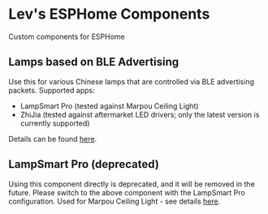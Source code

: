 # Lev's ESPHome Components

Custom components for ESPHome

## Lamps based on BLE Advertising

Use this for various Chinese lamps that are controlled via BLE advertising packets. Supported apps:

* LampSmart Pro (tested against Marpou Ceiling Light)
* ZhiJia (tested against aftermarket LED drivers; only the latest version is currently supported)

Details can be found [here](components/ble_adv_light/README.md).

## LampSmart Pro (deprecated)

Using this component directly is deprecated, and it will be removed in the future. Please switch to
the above component with the LampSmart Pro configuration.
Used for Marpou Ceiling Light - see details [here](components/lampsmart_pro_light/README.md).

